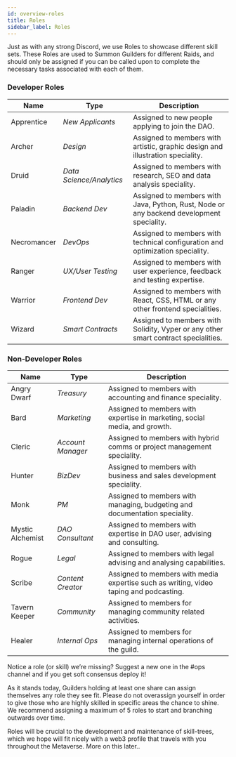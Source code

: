 ```yaml
---
id: overview-roles
title: Roles
sidebar_label: Roles
---
```


Just as with any strong Discord, we use Roles to showcase different skill sets. These Roles are used to Summon Guilders for different Raids, and should only be assigned if you can be called upon to complete the necessary tasks associated with each of them.

### Developer Roles

| Name                                      | Type                     | Description                                                                              |
| ----------------------------------------- | ------------------------ | ---------------------------------------------------------------------------------------- |
| <span id='apprentice'>Apprentice</span>   | _New Applicants_         | Assigned to new people applying to join the DAO.                                         |
| <span id='archer'>Archer</span>           | _Design_                 | Assigned to members with artistic, graphic design and illustration speciality.           |
| <span id='druid'>Druid</span>             | _Data Science/Analytics_ | Assigned to members with research, SEO and data analysis speciality.                     |
| <span id='paladin'>Paladin</span>         | _Backend Dev_            | Assigned to members with Java, Python, Rust, Node or any backend development speciality. |
| <span id='necromancer'>Necromancer</span> | _DevOps_                 | Assigned to members with technical configuration and optimization speciality.            |
| <span id='ranger'>Ranger</span>           | _UX/User Testing_        | Assigned to members with user experience, feedback and testing expertise.                |
| <span id='warrior'>Warrior</span>         | _Frontend Dev_           | Assigned to members with React, CSS, HTML or any other frontend specialities.            |
| <span id='wizard'>Wizard</span>           | _Smart Contracts_        | Assigned to members with Solidity, Vyper or any other smart contract specialities.       |

### Non-Developer Roles

| Name                                                | Type              | Description                                                                            |
| --------------------------------------------------- | ----------------- | -------------------------------------------------------------------------------------- |
| <span id='angry-dwarf'>Angry Dwarf</span>           | _Treasury_        | Assigned to members with accounting and finance speciality.                            |
| <span id='Bard'>Bard</span>                         | _Marketing_       | Assigned to members with expertise in marketing, social media, and growth.         |
| <span id='cleric'>Cleric</span>                     | _Account Manager_ | Assigned to members with hybrid comms or project management speciality.                |
| <span id='hunter'>Hunter</span>                     | _BizDev_          | Assigned to members with business and sales development speciality.                    |
| <span id='monk'>Monk</span>                         | _PM_              | Assigned to members with managing, budgeting and documentation speciality.             |
| <span id='mystic-alchemist'>Mystic Alchemist</span> | _DAO Consultant_  | Assigned to members with expertise in DAO user, advising and consulting.               |
| <span id='rogue'>Rogue</span>                       | _Legal_           | Assigned to members with legal advising and analysing capabilities.                    |
| <span id='scribe'>Scribe</span>                     | _Content Creator_ | Assigned to members with media expertise such as writing, video taping and podcasting. |
| <span id='tavern-keeper'>Tavern Keeper</span>       | _Community_       | Assigned to members for managing community related activities.                         |
| <span id='healer'>Healer</span>                     | _Internal Ops_    | Assigned to members for managing internal operations of the guild.                     |

Notice a role (or skill) we’re missing? Suggest a new one in the <span class='channels'>#ops</span> channel and if you get soft consensus deploy it!

As it stands today, Guilders holding at least one share can assign themselves any role they see fit. Please do not overassign yourself in order to give those who are highly skilled in specific areas the chance to shine. We recommend assigning a maximum of 5 roles to start and branching outwards over time.

Roles will be crucial to the development and maintenance of skill-trees, which we hope will fit nicely with a web3 profile that travels with you throughout the Metaverse.  More on this later.. 
